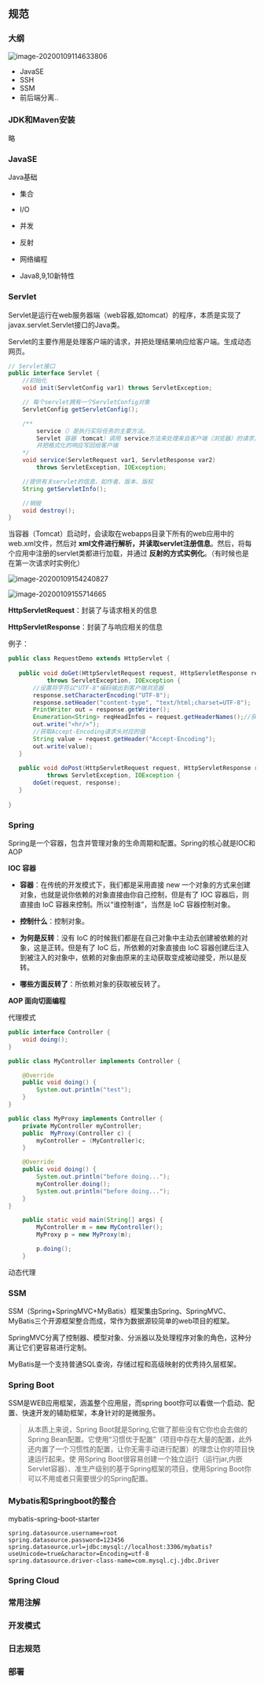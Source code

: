 ## 规范

### 大纲

<img src="assets/image-20200109114633806.png" alt="image-20200109114633806" style="zoom:100%;" />



- JavaSE
- SSH
- SSM
- 前后端分离..



### JDK和Maven安装

略



### JavaSE

Java基础

- 集合

- I/O

- 并发

- 反射

- 网络编程

- Java8,9,10新特性

  

### Servlet

Servlet是运行在web服务器端（web容器,如tomcat）的程序，本质是实现了javax.servlet.Servlet接口的Java类。

Servlet的主要作用是处理客户端的请求，并把处理结果响应给客户端。生成动态网页。

```java
// Servlet接口
public interface Servlet {
    //初始化
    void init(ServletConfig var1) throws ServletException;

    // 每个servlet拥有一个ServletConfig对象
    ServletConfig getServletConfig();

    /** 
    	service（）是执行实际任务的主要方法。
    	Servlet 容器（tomcat）调用 service方法来处理来自客户端（浏览器）的请求，
    	并把格式化的响应写回给客户端
    */
    void service(ServletRequest var1, ServletResponse var2) 
        throws ServletException, IOException;

    //提供有关servlet的信息，如作者、版本、版权
    String getServletInfo();

    //销毁
    void destroy();
}
```



当容器（Tomcat）启动时，会读取在webapps目录下所有的web应用中的web.xml文件，然后对 **xml文件进行解析，并读取servlet注册信息**。然后，将每个应用中注册的servlet类都进行加载，并通过 **反射的方式实例化**。（有时候也是在第一次请求时实例化）

![image-20200109154240827](assets/image-20200109154240827.png)



![image-20200109155714665](assets/image-20200109155714665.png)





**HttpServletRequest**：封装了与请求相关的信息

**HttpServletResponse**：封装了与响应相关的信息

例子：

```java
public class RequestDemo extends HttpServlet {
 
   public void doGet(HttpServletRequest request, HttpServletResponse response)
           throws ServletException, IOException {
       //设置将字符以"UTF-8"编码输出到客户端浏览器
       response.setCharacterEncoding("UTF-8");
       response.setHeader("content-type", "text/html;charset=UTF-8");
       PrintWriter out = response.getWriter();
       Enumeration<String> reqHeadInfos = request.getHeaderNames();//获取所有的请求头
       out.write("<hr/>");
       //获取Accept-Encoding请求头对应的值
       String value = request.getHeader("Accept-Encoding");
       out.write(value);
   }
 
   public void doPost(HttpServletRequest request, HttpServletResponse response)
           throws ServletException, IOException {
       doGet(request, response);
   }
 
}
```





### Spring

Spring是一个容器，包含并管理对象的生命周期和配置。Spring的核心就是IOC和AOP

**IOC 容器**

- **容器**：在传统的开发模式下，我们都是采用直接 new 一个对象的方式来创建对象，也就是说你依赖的对象直接由你自己控制，但是有了 IOC 容器后，则直接由 IoC 容器来控制。所以“谁控制谁”，当然是 IoC 容器控制对象。

- **控制什么**：控制对象。

- **为何是反转**：没有 IoC 的时候我们都是在自己对象中主动去创建被依赖的对象，这是正转。但是有了 IoC 后，所依赖的对象直接由 IoC 容器创建后注入到被注入的对象中，依赖的对象由原来的主动获取变成被动接受，所以是反转。

- **哪些方面反转了**：所依赖对象的获取被反转了。

**AOP 面向切面编程**

代理模式

```java
public interface Controller {
    void doing();
}
```

```java
public class MyController implements Controller {

    @Override
    public void doing() {
        System.out.println("test");
    }
}

public class MyProxy implements Controller {
    private MyController myController;
    public  MyProxy(Controller c) {
        myController = (MyController)c;
    }

    @Override
    public void doing() {
        System.out.println("before doing...");
        myController.doing();
        System.out.println("before doing...");
    }
}

```

```java
    public static void main(String[] args) {
        MyController m = new MyController();
        MyProxy p = new MyProxy(m);

        p.doing();
    }
```



动态代理



### SSM

SSM（Spring+SpringMVC+MyBatis）框架集由Spring、SpringMVC、MyBatis三个开源框架整合而成，常作为数据源较简单的web项目的框架。

SpringMVC分离了控制器、模型对象、分派器以及处理程序对象的角色，这种分离让它们更容易进行定制。

MyBatis是一个支持普通SQL查询，存储过程和高级映射的优秀持久层框架。



### Spring Boot

SSM是WEB应用框架，涵盖整个应用层，而spring boot你可以看做一个启动、配置、快速开发的辅助框架，本身针对的是微服务。

> 从本质上来说，Spring Boot就是Spring,它做了那些没有它你也会去做的Spring Bean配置。它使用“习惯优于配置”（项目中存在大量的配置，此外还内置了一个习惯性的配置，让你无需手动进行配置）的理念让你的项目快速运行起来。使 用Spring Boot很容易创建一个独立运行（运行jar,内嵌Servlet容器）、准生产级别的基于Spring框架的项目，使用Spring Boot你可以不用或者只需要很少的Spring配置。



### Mybatis和Springboot的整合

mybatis-spring-boot-starter

```
spring.datasource.username=root
spring.datasource.password=123456
spring.datasource.url=jdbc:mysql://localhost:3306/mybatis?useUnicode=true&charactor=Encoding=utf-8
spring.datasource.driver-class-name=com.mysql.cj.jdbc.Driver
```



### Spring Cloud



### 常用注解



### 开发模式



### 日志规范







### 部署

